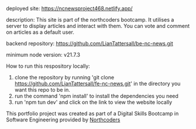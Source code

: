 deployed site: https://ncnewsproject468.netlify.app/

description: This site is part of the northcoders bootcamp. It utilises a server to display articles and interact with them. You can vote and comment on articles as a default user.

backend repository: https://github.com/LianTattersall/be-nc-news.git

minimum node version: v21.7.3

How to run this respository locally:

1. clone the repository by running 'git clone https://github.com/LianTattersall/fe-nc-news.git' in the directory you want this repo to be in.
2. run the command 'npm install' to install the dependencies you need
3. run 'npm tun dev' and click on the link to view the website locally

This portfolio project was created as part of a Digital Skills Bootcamp in Software Engineering provided by [Northcoders](https://northcoders.com/)

